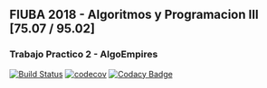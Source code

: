 
## FIUBA 2018 - Algoritmos y Programacion III [75.07 / 95.02]
### Trabajo Practico 2 - AlgoEmpires
[![Build Status](https://travis-ci.com/Franco-Giordano/AyP3-TP2-AlgoEmpires.svg?branch=master)](https://travis-ci.com/Franco-Giordano/AyP3-TP2-AlgoEmpires) 
[![codecov](https://codecov.io/gh/Franco-Giordano/AyP3-TP2-AlgoEmpires/branch/master/graph/badge.svg?token=6KjVYytxIF)](https://codecov.io/gh/Franco-Giordano/AyP3-TP2-AlgoEmpires)
[![Codacy Badge](https://api.codacy.com/project/badge/Grade/ffaaf84db0194c8ab284ace8c6695088)](https://www.codacy.com?utm_source=github.com&amp;utm_medium=referral&amp;utm_content=Franco-Giordano/AyP3-TP2-AlgoEmpires&amp;utm_campaign=Badge_Grade)


